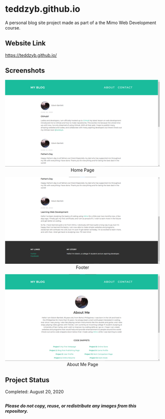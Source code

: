 # teddzyb.github.io

A personal blog site project made as part of a the Mimo Web Development course.

## Website Link
https://teddzyb.github.io/

## Screenshots

<p align="center">
  <img src="https://raw.githubusercontent.com/teddzyb/teddzyb.github.io/master/assets/teddzyb_homepage.png"/>
  Home Page
</p>
<p align="center">
  <img src="https://raw.githubusercontent.com/teddzyb/teddzyb.github.io/master/assets/teddzyb_footer.png"/>
  Footer
</p>
<p align="center">
  <img src="https://raw.githubusercontent.com/teddzyb/teddzyb.github.io/master/assets/teddzyb_about.png"/>
  About Me Page
</p>

## Project Status

Completed: August 20, 2020

##

***Please do not copy, reuse, or redistribute any images from this repository.***
